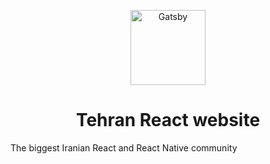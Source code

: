<p align="center">
  <a href="https://www.tehranreact.ir">
    <img alt="Gatsby" src="https://tehranreact.ir/public/logo.svg" width="120" />
  </a>
</p>
<h1 align="center">
  Tehran React website
</h1>
<p>The biggest Iranian React and React Native community</p>
